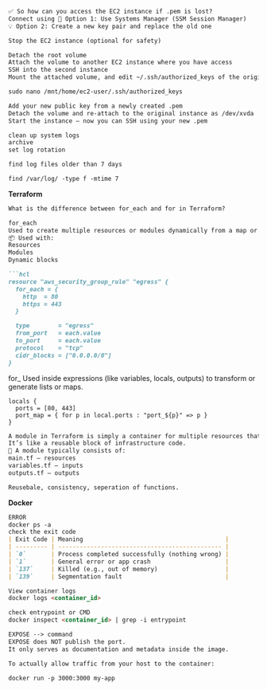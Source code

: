 ```markdown
✅ So how can you access the EC2 instance if .pem is lost?
Connect using 🧩 Option 1: Use Systems Manager (SSM Session Manager)
💡 Option 2: Create a new key pair and replace the old one

Stop the EC2 instance (optional for safety)

Detach the root volume
Attach the volume to another EC2 instance where you have access
SSH into the second instance
Mount the attached volume, and edit ~/.ssh/authorized_keys of the original instance

sudo nano /mnt/home/ec2-user/.ssh/authorized_keys

Add your new public key from a newly created .pem
Detach the volume and re-attach to the original instance as /dev/xvda
Start the instance — now you can SSH using your new .pem
```

```markdown
clean up system logs
archive
set log rotation
```

```markdown
find log files older than 7 days

find /var/log/ -type f -mtime 7
```

**Terraform**

```markdown
What is the difference between for_each and for in Terraform?

for_each
Used to create multiple resources or modules dynamically from a map or set of strings.
📦 Used with:
Resources
Modules
Dynamic blocks

```hcl
resource "aws_security_group_rule" "egress" {
  for_each = {
    http  = 80
    https = 443
  }

  type        = "egress"
  from_port   = each.value
  to_port     = each.value
  protocol    = "tcp"
  cidr_blocks = ["0.0.0.0/0"]
}
```

for_
Used inside expressions (like variables, locals, outputs) to transform or generate lists or maps.
```hcl
locals {
  ports = [80, 443]
  port_map = { for p in local.ports : "port_${p}" => p }
}
```

```markdown
A module in Terraform is simply a container for multiple resources that are used together.
It’s like a reusable block of infrastructure code.
📁 A module typically consists of:
main.tf – resources
variables.tf – inputs
outputs.tf – outputs

Reusebale, consistency, seperation of functions.
```

**Docker**

```markdown
ERROR
docker ps -a
check the exit code
| Exit Code | Meaning                                        |
| --------- | ---------------------------------------------- |
| `0`       | Process completed successfully (nothing wrong) |
| `1`       | General error or app crash                     |
| `137`     | Killed (e.g., out of memory)                   |
| `139`     | Segmentation fault                             |

View container logs
docker logs <container_id>

check entrypoint or CMD
docker inspect <container_id> | grep -i entrypoint

EXPOSE --> command
EXPOSE does NOT publish the port.
It only serves as documentation and metadata inside the image.

To actually allow traffic from your host to the container:

docker run -p 3000:3000 my-app
```




